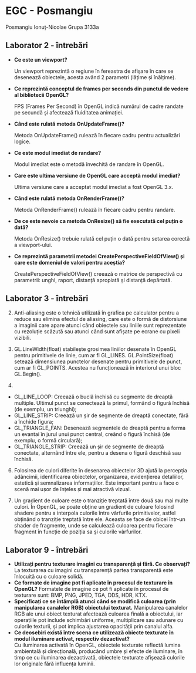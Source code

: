 # EGC - Posmangiu

 Posmangiu Ionuț-Nicolae
 Grupa 3133a

## **Laborator 2 - întrebări**

- **Ce este un viewport?**

  Un viewport reprezintă o regiune în fereastra de afișare în care se desenează obiectele, acesta având 2 parametri (lățime și înălțime). 

- **Ce reprezintă conceptul de frames per seconds din punctul de vedere al bibliotecii OpenGL?**

  FPS (Frames Per Second) în OpenGL indică numărul de cadre randate pe secundă și afectează fluiditatea animației.
 
- **Când este rulată metoda OnUpdateFrame()?**

  Metoda OnUpdateFrame() rulează în fiecare cadru pentru actualizări logice.

- **Ce este modul imediat de randare?**

  Modul imediat este o metodă învechită de randare în OpenGL.

- **Care este ultima versiune de OpenGL care acceptă modul imediat?**

  Ultima versiune care a acceptat modul imediat a fost OpenGL 3.x.

- **Când este rulată metoda OnRenderFrame()?**

  Metoda OnRenderFrame() rulează în fiecare cadru pentru randare.

- **De ce este nevoie ca metoda OnResize() să fie executată cel puțin o dată?**

  Metoda OnResize() trebuie rulată cel puțin o dată pentru setarea corectă a viewport-ului.

- **Ce reprezintă parametrii metodei CreatePerspectiveFieldOfView() și care este domeniul de valori pentru aceștia?**

  CreatePerspectiveFieldOfView() creează o matrice de perspectivă cu parametrii: unghi, raport, distanță apropiată și distanță depărtată.


## **Laborator 3 - întrebări**

  2. Anti-aliasing este o tehnică utilizată în grafica pe calculator pentru a reduce sau elimina efectul de aliasing, care este o formă de distorsiune a imaginii care apare atunci când obiectele sau liniile sunt reprezentate cu rezoluție scăzută sau atunci când sunt afișate pe ecrane cu pixeli vizibili.
  
  3. GL.LineWidth(float) stabilește grosimea liniilor desenate în OpenGL pentru primitivele de linie, cum ar fi GL_LINES. GL.PointSize(float) setează dimensiunea punctelor desenate pentru primitivele de punct, cum ar fi GL_POINTS. Acestea nu funcționează în interiorul unui bloc GL.Begin().
  
  4.
 - GL_LINE_LOOP: Creează o buclă închisă cu segmente de dreaptă multiple. Ultimul punct se conectează la primul, formând o figură închisă (de exemplu, un triunghi);
 - GL_LINE_STRIP: Creează un șir de segmente de dreaptă conectate, fără a închide figura;
 - GL_TRIANGLE_FAN: Desenează segmentele de dreaptă pentru a forma un evantai în jurul unui punct central, creând o figură închisă (de exemplu, o formă circulară);
 - GL_TRIANGLE_STRIP: Creează un șir de segmente de dreaptă conectate, alternând între ele, pentru a desena o figură deschisă sau închisă.

  6. Folosirea de culori diferite în desenarea obiectelor 3D ajută la percepția adâncimii, identificarea obiectelor, organizarea, evidențierea detaliilor, estetică și semnalizarea informațiilor. Este important pentru a face o scenă mai ușor de înțeles și mai atractivă vizual.
  
  7. Un gradient de culoare este o tranziție treptată între două sau mai multe culori. În OpenGL, se poate obține un gradient de culoare folosind shadere pentru a interpola culorile între vârfurile primitivelor, astfel obținând o tranziție treptată între ele. Aceasta se face de obicei într-un shader de fragmente, unde se calculează culoarea pentru fiecare fragment în funcție de poziția sa și culorile vârfurilor. 


 ## **Laborator 9 - întrebări**

- **Utilizați pentru texturare imagini cu transparență și fără. Ce observați?**
  La texturarea cu imagini cu transparență partea transparentă este înlocuită cu o culoare solidă.
- **Ce formate de imagine pot fi aplicate în procesul de texturare în OpenGL?**
  Formatele de imagine ce pot fi aplicate în procesul de texturare sunt: BMP, PNG, JPED, TGA, DDS, HDR, KTX.
- **Specificați ce se întâmplă atunci când se modifică culoarea (prin manipularea canalelor RGB) obiectului texturat.**
  Manipularea canalelor RGB ale unui obiect texturat afectează culoarea finală a obiectului, iar operațiile pot include schimbări uniforme, multiplicare sau adunare cu culorile texturii, și pot implica ajustarea opacității prin canalul alfa.
- **Ce deosebiri există între scena ce utilizează obiecte texturate în modul iluminare activat, respectiv dezactivat?**   
  Cu iluminarea activată în OpenGL, obiectele texturate reflectă lumina ambientală și direcțională, producând umbre și efecte de iluminare, în timp ce cu iluminarea dezactivată, obiectele texturate afișează culorile lor originale fără influența luminii.

